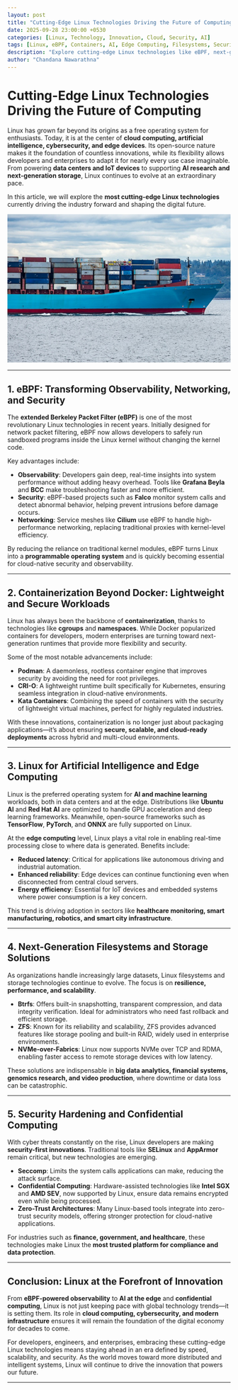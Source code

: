 ```yaml
---
layout: post
title: "Cutting-Edge Linux Technologies Driving the Future of Computing"
date: 2025-09-28 23:00:00 +0530
categories: [Linux, Technology, Innovation, Cloud, Security, AI]
tags: [Linux, eBPF, Containers, AI, Edge Computing, Filesystems, Security, Cloud, Open Source]
description: "Explore cutting-edge Linux technologies like eBPF, next-gen containerization, AI at the edge, advanced filesystems, and confidential computing that are redefining open-source innovation and the future of computing."
author: "Chandana Nawarathna"
---
```


# Cutting-Edge Linux Technologies Driving the Future of Computing  

Linux has grown far beyond its origins as a free operating system for enthusiasts. Today, it is at the center of **cloud computing, artificial intelligence, cybersecurity, and edge devices**. Its open-source nature makes it the foundation of countless innovations, while its flexibility allows developers and enterprises to adapt it for nearly every use case imaginable. From powering **data centers and IoT devices** to supporting **AI research and next-generation storage**, Linux continues to evolve at an extraordinary pace.  

In this article, we will explore the **most cutting-edge Linux technologies** currently driving the industry forward and shaping the digital future.  

<div style="text-align: center;">
<img src="/assets/images/linux2.jpg" alt="Cutting-Edge Linux Technologies Driving the Future of Computing - chandanadev.com"/>
</div>

---

## 1. eBPF: Transforming Observability, Networking, and Security  

The **extended Berkeley Packet Filter (eBPF)** is one of the most revolutionary Linux technologies in recent years. Initially designed for network packet filtering, eBPF now allows developers to safely run sandboxed programs inside the Linux kernel without changing the kernel code.  

Key advantages include:  
- **Observability**: Developers gain deep, real-time insights into system performance without adding heavy overhead. Tools like **Grafana Beyla** and **BCC** make troubleshooting faster and more efficient.  
- **Security**: eBPF-based projects such as **Falco** monitor system calls and detect abnormal behavior, helping prevent intrusions before damage occurs.  
- **Networking**: Service meshes like **Cilium** use eBPF to handle high-performance networking, replacing traditional proxies with kernel-level efficiency.  

By reducing the reliance on traditional kernel modules, eBPF turns Linux into a **programmable operating system** and is quickly becoming essential for cloud-native security and observability.  

---

## 2. Containerization Beyond Docker: Lightweight and Secure Workloads  

Linux has always been the backbone of **containerization**, thanks to technologies like **cgroups** and **namespaces**. While Docker popularized containers for developers, modern enterprises are turning toward next-generation runtimes that provide more flexibility and security.  

Some of the most notable advancements include:  
- **Podman**: A daemonless, rootless container engine that improves security by avoiding the need for root privileges.  
- **CRI-O**: A lightweight runtime built specifically for Kubernetes, ensuring seamless integration in cloud-native environments.  
- **Kata Containers**: Combining the speed of containers with the security of lightweight virtual machines, perfect for highly regulated industries.  

With these innovations, containerization is no longer just about packaging applications—it’s about ensuring **secure, scalable, and cloud-ready deployments** across hybrid and multi-cloud environments.  

---

## 3. Linux for Artificial Intelligence and Edge Computing  

Linux is the preferred operating system for **AI and machine learning** workloads, both in data centers and at the edge. Distributions like **Ubuntu AI** and **Red Hat AI** are optimized to handle GPU acceleration and deep learning frameworks. Meanwhile, open-source frameworks such as **TensorFlow**, **PyTorch**, and **ONNX** are fully supported on Linux.  

At the **edge computing** level, Linux plays a vital role in enabling real-time processing close to where data is generated. Benefits include:  
- **Reduced latency**: Critical for applications like autonomous driving and industrial automation.  
- **Enhanced reliability**: Edge devices can continue functioning even when disconnected from central cloud servers.  
- **Energy efficiency**: Essential for IoT devices and embedded systems where power consumption is a key concern.  

This trend is driving adoption in sectors like **healthcare monitoring, smart manufacturing, robotics, and smart city infrastructure**.  

---

## 4. Next-Generation Filesystems and Storage Solutions  

As organizations handle increasingly large datasets, Linux filesystems and storage technologies continue to evolve. The focus is on **resilience, performance, and scalability**.  

- **Btrfs**: Offers built-in snapshotting, transparent compression, and data integrity verification. Ideal for administrators who need fast rollback and efficient storage.  
- **ZFS**: Known for its reliability and scalability, ZFS provides advanced features like storage pooling and built-in RAID, widely used in enterprise environments.  
- **NVMe-over-Fabrics**: Linux now supports NVMe over TCP and RDMA, enabling faster access to remote storage devices with low latency.  

These solutions are indispensable in **big data analytics, financial systems, genomics research, and video production**, where downtime or data loss can be catastrophic.  

---

## 5. Security Hardening and Confidential Computing  

With cyber threats constantly on the rise, Linux developers are making **security-first innovations**. Traditional tools like **SELinux** and **AppArmor** remain critical, but new technologies are emerging.  

- **Seccomp**: Limits the system calls applications can make, reducing the attack surface.  
- **Confidential Computing**: Hardware-assisted technologies like **Intel SGX** and **AMD SEV**, now supported by Linux, ensure data remains encrypted even while being processed.  
- **Zero-Trust Architectures**: Many Linux-based tools integrate into zero-trust security models, offering stronger protection for cloud-native applications.  

For industries such as **finance, government, and healthcare**, these technologies make Linux the **most trusted platform for compliance and data protection**.  

---

## Conclusion: Linux at the Forefront of Innovation  

From **eBPF-powered observability** to **AI at the edge** and **confidential computing**, Linux is not just keeping pace with global technology trends—it is setting them. Its role in **cloud computing, cybersecurity, and modern infrastructure** ensures it will remain the foundation of the digital economy for decades to come.  

For developers, engineers, and enterprises, embracing these cutting-edge Linux technologies means staying ahead in an era defined by speed, scalability, and security. As the world moves toward more distributed and intelligent systems, Linux will continue to drive the innovation that powers our future.  

---  
